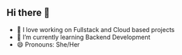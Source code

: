 ## Hi there 👋

- 🔭 I love working on Fullstack and Cloud based projects
- 🌱 I’m currently learning Backend Development
- 😄 Pronouns: She/Her

